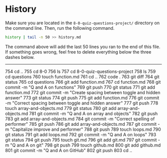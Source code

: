 # History

Make sure you are located in the `8-0-quiz-questions-project/` directory on the command line. Then, run the following command.

```bash
history | tail -n 50 >> history.md
```

The command above will add the last 50 lines you ran to the end of this file. If something goes wrong, feel free to delete everything below the three dashes below.

---
  754  cd ..
  755  cd 8-0
  756  ls
  757  cd 8-0-quiz-questions-project
  758  ls
  759  cd questions
  760  touch function.md
  761  cd ..
  762  code .
  763  git diff
  764  git status
  765  cd questions
  766  git add function.md
  767  cd function.md
  768  git commit -m "Q and A on functions"
  769  git push
  770  git status
  771  git add function.md
  772  git commit -m "Create spacing between toggle and hidden answer"
  773  git status
  774  git push
  775  git add function.md
  776  git commit -m "Correct spacing between toggle and hidden answer"
  777  git push
  778  touch array-and-objects.md
  779  git status
  780  git add array-and-objects.md
  781  git commit -m "Q and A on array and objects"
  782  git push
  783  git add array-and-objects.md
  784  git commit -m "Correct spelling of performer"
  785  git push
  786  git add array-and-objects.md
  787  git commit -m "Capitalize improve and performer"
  788  git push
  789  touch loops.md
  790  git status
  791  git add loops.md
  792  git commit -m "Q and A on loops"
  793  git status
  794  git push
  795  touch git.md
  796  git add git.md
  797  git commit -m "Q and A on git"
  798  git push
  799  touch github.md
  800  git add github.md
  801  git commit -m "Q and A on GitHub"
  802  git push
  803  cd ..
